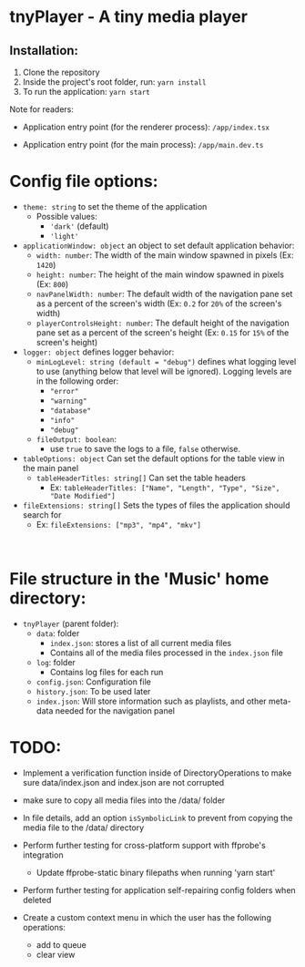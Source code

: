 # tnyPlayer - A tiny media player

## Installation:

1. Clone the repository
2. Inside the project's root folder, run: `yarn install`
3. To run the application: `yarn start`

Note for readers:

-   Application entry point (for the renderer process): `/app/index.tsx`

-   Application entry point (for the main process): `/app/main.dev.ts`

# Config file options:

-   `theme: string` to set the theme of the application
    -   Possible values:
        -   `'dark'` (default)
        -   `'light'`
-   `applicationWindow: object` an object to set default application behavior:
    -   `width: number`: The width of the main window spawned in pixels (Ex: `1420`)
    -   `height: number`: The height of the main window spawned in pixels (Ex: `800`)
    -   `navPanelWidth: number`: The default width of the navigation pane set as a percent of the screen's width (Ex: `0.2` for `20%` of the screen's width)
    -   `playerControlsHeight: number`: The default height of the navigation pane set as a percent of the screen's height (Ex: `0.15` for `15%` of the screen's height)
-   `logger: object` defines logger behavior:
    -   `minLogLevel: string (default = "debug")` defines what logging level to use (anything below that level will be ignored). Logging levels are in the following order:
        -   `"error"`
        -   `"warning"`
        -   `"database"`
        -   `"info"`
        -   `"debug"`
    -   `fileOutput: boolean`:
        -   use `true` to save the logs to a file, `false` otherwise.
-   `tableOptions: object` Can set the default options for the table view in the main panel
    -   `tableHeaderTitles: string[]` Can set the table headers
        -   Ex: `tableHeaderTitles: ["Name", "Length", "Type", "Size", "Date Modified"]`
-   `fileExtensions: string[]` Sets the types of files the application should search for
    -   Ex: `fileExtensions: ["mp3", "mp4", "mkv"]`

<br>

# File structure in the 'Music' home directory:

-   `tnyPlayer` (parent folder):
    -   `data`: folder
        -   `index.json`: stores a list of all current media files
        -   Contains all of the media files processed in the `index.json` file
    -   `log`: folder
        -   Contains log files for each run
    -   `config.json`: Configuration file
    -   `history.json`: To be used later
    -   `index.json`: Will store information such as playlists, and other meta-data needed for the navigation panel

# TODO:

-   Implement a verification function inside of DirectoryOperations to make sure data/index.json and index.json are not corrupted
-   make sure to copy all media files into the /data/ folder
-   In file details, add an option `isSymbolicLink` to prevent from copying the media file to the /data/ directory

-   Perform further testing for cross-platform support with ffprobe's integration
    -   Update ffprobe-static binary filepaths when running 'yarn start'
-   Perform further testing for application self-repairing config folders when deleted
-   Create a custom context menu in which the user has the following operations:
    -   add to queue
    -   clear view

<br/>
